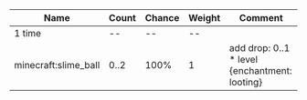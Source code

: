 | Name                 | Count | Chance | Weight | Comment                                       |
| -------------------- | ----- | ------ | ------ | --------------------------------------------- |
| 1 time               |    -- |     -- |     -- |                                               |
| minecraft:slime_ball |  0..2 |   100% |      1 | add drop: 0..1 * level {enchantment: looting} |

